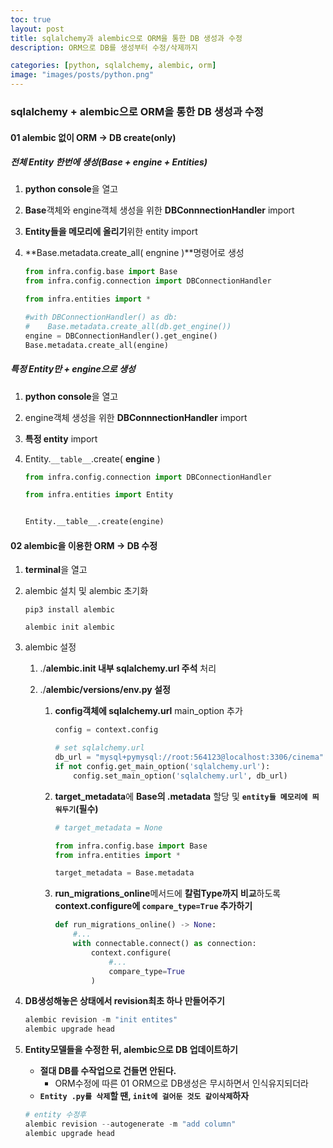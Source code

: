 ```yaml
---
toc: true
layout: post
title: sqlalchemy과 alembic으로 ORM을 통한 DB 생성과 수정
description: ORM으로 DB를 생성부터 수정/삭제까지 

categories: [python, sqlalchemy, alembic, orm]
image: "images/posts/python.png"
---
```


### sqlalchemy + alembic으로 ORM을 통한 DB 생성과 수정



#### 01 alembic 없이 ORM -> DB create(only)

##### 전체 Entity 한번에 생성(Base + engine + Entities)

1. **python console**을 열고

2. **Base**객체와 engine객체 생성을 위한 **DBConnnectionHandler** import

3. **Entity들을 메모리에 올리기**위한 entity import

4. **Base.metadata.create_all( engnine )**명령어로 생성

   ```python
   from infra.config.base import Base
   from infra.config.connection import DBConnectionHandler
   
   from infra.entities import *
   
   #with DBConnectionHandler() as db:
   #    Base.metadata.create_all(db.get_engine())
   engine = DBConnectionHandler().get_engine()
   Base.metadata.create_all(engine)
   ```

   

   

##### 특정 Entity만 + engine으로 생성

1. **python console**을 열고

2. engine객체 생성을 위한 **DBConnnectionHandler** import

3. **특정 entity** import

4. Entity.`__table__`.create( **engine** )

   ```python
   from infra.config.connection import DBConnectionHandler
   
   from infra.entities import Entity
   
   
   Entity.__table__.create(engine)
   ```

   



#### 02 alembic을 이용한 ORM -> DB 수정

1. **terminal**을 열고

2. alembic 설치 및 alembic 초기화

   ```shell
   pip3 install alembic
   
   alembic init alembic
   ```

3. alembic 설정

   1. ./**alembic.init 내부 sqlalchemy.url 주석** 처리

   2. ./**alembic/versions/env.py 설정**

      1. **config객체에 sqlalchemy.url** main_option 추가

         ```python
         config = context.config        
         
         # set sqlalchemy.url
         db_url = "mysql+pymysql://root:564123@localhost:3306/cinema"
         if not config.get_main_option('sqlalchemy.url'):
             config.set_main_option('sqlalchemy.url', db_url)
         ```

      2. **target_metadata**에 **Base의 .metadata** 할당 및 **`entity들 메모리에 띄워두기`(필수)**

         ```python
         # target_metadata = None
         
         from infra.config.base import Base
         from infra.entities import *
         
         target_metadata = Base.metadata
         ```

      3. **run_migrations_online**메서드에 **칼럼Type까지 비교**하도록 **context.configure에 `compare_type=True` 추가하기**

         ```python
         def run_migrations_online() -> None:
             #...
             with connectable.connect() as connection:
                 context.configure(
                     #...
                     compare_type=True
                 )
         
         ```

4. **DB생성해놓은 상태에서 revision최초 하나 만들어주기**

   ```powershell
   alembic revision -m "init entites"
   alembic upgrade head
   ```

5. **Entity모델들을 수정한 뒤, alembic으로 DB 업데이트하기**

   - **절대 DB를 수작업으로 건들면 안된다.**
     - ORM수정에 따른 01 ORM으로 DB생성은 무시하면서 인식유지되더라
   - **`Entity .py를 삭제`할 땐, `init에 걸어둔 것도 같이삭제`하자**

   ```powershell
   # entity 수정후
   alembic revision --autogenerate -m "add column"
   alembic upgrade head
   ```

   

   

   





